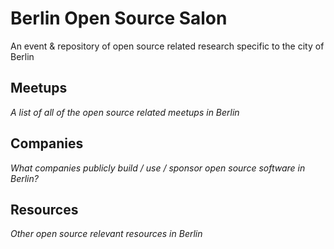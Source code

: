 # Berlin Open Source Salon

An event &amp; repository of open source related research specific to the city of Berlin

## Meetups

_A list of all of the open source related meetups in Berlin_

## Companies

_What companies publicly build / use / sponsor open source software in Berlin?_

## Resources

_Other open source relevant resources in Berlin_

